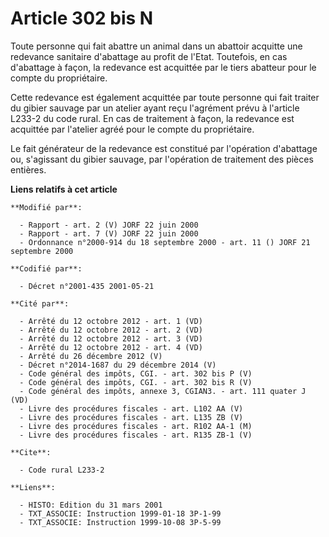 # Article 302 bis N

Toute personne qui fait abattre un animal dans un abattoir acquitte une redevance sanitaire d'abattage au profit de l'Etat.
Toutefois, en cas d'abattage à façon, la redevance est acquittée par le tiers abatteur pour le compte du propriétaire.

Cette redevance est également acquittée par toute personne qui fait traiter du gibier sauvage par un atelier ayant reçu
l'agrément prévu à l'article L233-2 du code rural. En cas de traitement à façon, la redevance est acquittée par l'atelier
agréé pour le compte du propriétaire.

Le fait générateur de la redevance est constitué par l'opération d'abattage ou, s'agissant du gibier sauvage, par l'opération
de traitement des pièces entières.

**Liens relatifs à cet article**

	**Modifié par**:

	  - Rapport - art. 2 (V) JORF 22 juin 2000
	  - Rapport - art. 7 (V) JORF 22 juin 2000
	  - Ordonnance n°2000-914 du 18 septembre 2000 - art. 11 () JORF 21 septembre 2000

	**Codifié par**:

	  - Décret n°2001-435 2001-05-21

	**Cité par**:

	  - Arrêté du 12 octobre 2012 - art. 1 (VD)
	  - Arrêté du 12 octobre 2012 - art. 2 (VD)
	  - Arrêté du 12 octobre 2012 - art. 3 (VD)
	  - Arrêté du 12 octobre 2012 - art. 4 (VD)
	  - Arrêté du 26 décembre 2012 (V)
	  - Décret n°2014-1687 du 29 décembre 2014 (V)
	  - Code général des impôts, CGI. - art. 302 bis P (V)
	  - Code général des impôts, CGI. - art. 302 bis R (V)
	  - Code général des impôts, annexe 3, CGIAN3. - art. 111 quater J (VD)
	  - Livre des procédures fiscales - art. L102 AA (V)
	  - Livre des procédures fiscales - art. L135 ZB (V)
	  - Livre des procédures fiscales - art. R102 AA-1 (M)
	  - Livre des procédures fiscales - art. R135 ZB-1 (V)

	**Cite**:

	  - Code rural L233-2

	**Liens**:

	  - HISTO: Edition du 31 mars 2001
	  - TXT_ASSOCIE: Instruction 1999-01-18 3P-1-99
	  - TXT_ASSOCIE: Instruction 1999-10-08 3P-5-99
